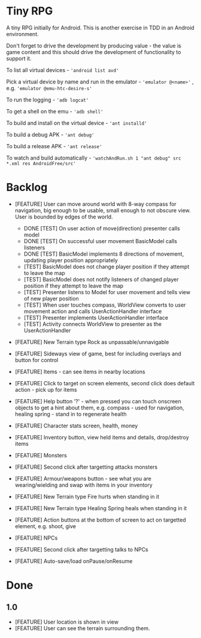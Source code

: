 Tiny RPG
==============

A tiny RPG initially for Android. This is another exercise in TDD in an Android environment.

Don't forget to drive the development by producing value - the value is game content and this should drive the development of functionality to support it.

To list all virtual devices                             - `'android list avd'`

Pick a virtual device by name and run in the emulator   - `'emulator @<name>'` , e.g. `'emulator @emu-htc-desire-s'`

To run the logging                                      - `'adb logcat'`

To get a shell on the emu                               - `'adb shell'`

To build and install on the virtual device              - `'ant installd'`

To build a debug APK                                    - `'ant debug'`

To build a release APK                                  - `'ant release'`

To watch and build automatically                        - `'watchAndRun.sh 1 "ant debug" src *.xml res AndroidFree/src'`

Backlog
=======

* [FEATURE] User can move around world with 8-way compass for navigation, big enough to be usable, small enough to not obscure view. User is bounded by edges of the world.
  * DONE [TEST] On user action of move(direction) presenter calls model
  * DONE [TEST] On successful user movement BasicModel calls listeners
  * DONE [TEST] BasicModel implements 8 directions of movement, updating player position appropriately
  * [TEST] BasicModel does not change player position if they attempt to leave the map
  * [TEST] BasicModel does not notify listeners of changed player position if they attempt to leave the map
  * [TEST] Presenter listens to Model for user movement and tells view of new player position
  * [TEST] When user touches compass, WorldView converts to user movement action and calls UserActionHandler interface
  * [TEST] Presenter implements UserActionHandler interface
  * [TEST] Activity connects WorldView to presenter as the UserActionHandler

* [FEATURE] New Terrain type Rock as unpassable/unnavigable
* [FEATURE] Sideways view of game, best for including overlays and button for control
* [FEATURE] Items - can see items in nearby locations
* [FEATURE] Click to target on screen elements, second click does default action - pick up for items
* [FEATURE] Help button '?' - when pressed you can touch onscreen objects to get a hint about them, e.g. compass - used for navigation, healing spring - stand in to regenerate health
* [FEATURE] Character stats screen, health, money
* [FEATURE] Inventory button, view held items and details, drop/destroy items
* [FEATURE] Monsters
* [FEATURE] Second click after targetting attacks monsters
* [FEATURE] Armour/weapons button - see what you are wearing/wielding and swap with items in your inventory
* [FEATURE] New Terrain type Fire hurts when standing in it
* [FEATURE] New Terrain type Healing Spring heals when standing in it
* [FEATURE] Action buttons at the bottom of screen to act on targetted element, e.g. shoot, give
* [FEATURE] NPCs
* [FEATURE] Second click after targetting talks to NPCs
* [FEATURE] Auto-save/load onPause/onResume

Done
====

1.0
---

* [FEATURE] User location is shown in view
* [FEATURE] User can see the terrain surrounding them.

